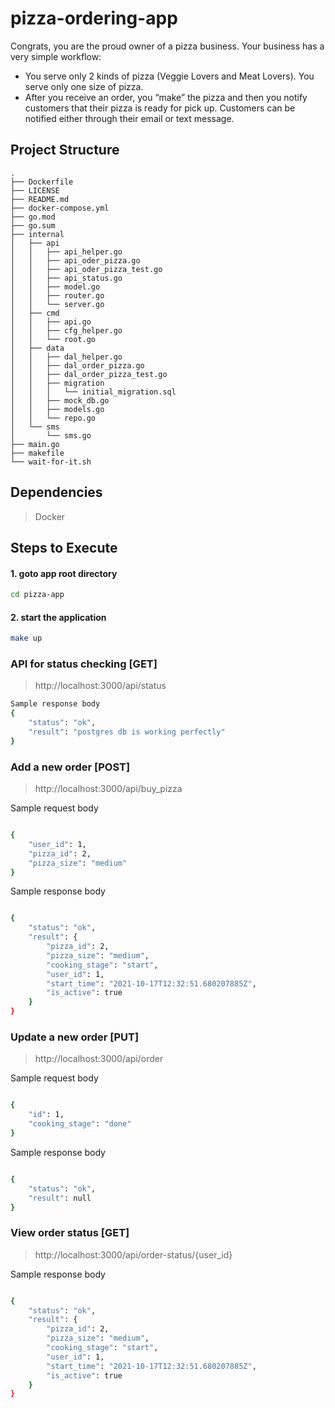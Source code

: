 # pizza-ordering-app

Congrats, you are the proud owner of a pizza business. Your business has a very simple
workflow:
- You serve only 2 kinds of pizza (Veggie Lovers and Meat Lovers). You serve only one
size of pizza.
- After you receive an order, you “make” the pizza and then you notify customers that their
pizza is ready for pick up. Customers can be notified either through their email or text
message.

## Project Structure
```
.
├── Dockerfile
├── LICENSE
├── README.md
├── docker-compose.yml
├── go.mod
├── go.sum
├── internal
│   ├── api
│   │   ├── api_helper.go
│   │   ├── api_oder_pizza.go
│   │   ├── api_oder_pizza_test.go
│   │   ├── api_status.go
│   │   ├── model.go
│   │   ├── router.go
│   │   └── server.go
│   ├── cmd
│   │   ├── api.go
│   │   ├── cfg_helper.go
│   │   └── root.go
│   ├── data
│   │   ├── dal_helper.go
│   │   ├── dal_order_pizza.go
│   │   ├── dal_order_pizza_test.go
│   │   ├── migration
│   │   │   └── initial_migration.sql
│   │   ├── mock_db.go
│   │   ├── models.go
│   │   └── repo.go
│   └── sms
│       └── sms.go
├── main.go
├── makefile
└── wait-for-it.sh
```

## Dependencies
> Docker

## Steps to Execute 

#### 1. goto app root directory 
```bash
cd pizza-app
```
#### 2. start the application
```bash
make up
```


### API for status checking [GET]

> http://localhost:3000/api/status
```bash
Sample response body
{
    "status": "ok",
    "result": "postgres db is working perfectly"
}
```
### Add a new order [POST]

> http://localhost:3000/api/buy_pizza

Sample request body
```bash

{
    "user_id": 1,
    "pizza_id": 2,
    "pizza_size": "medium"
}
```
Sample response body
```bash

{
    "status": "ok",
    "result": {
        "pizza_id": 2,
        "pizza_size": "medium",
        "cooking_stage": "start",
        "user_id": 1,
        "start_time": "2021-10-17T12:32:51.680207885Z",
        "is_active": true
    }
}
```

### Update a new order [PUT]

> http://localhost:3000/api/order

Sample request body
```bash

{
    "id": 1,
    "cooking_stage": "done"
}
```
Sample response body
```bash

{
    "status": "ok",
    "result": null
}
```

### View order status [GET]

> http://localhost:3000/api/order-status/{user_id}

Sample response body
```bash

{
    "status": "ok",
    "result": {
        "pizza_id": 2,
        "pizza_size": "medium",
        "cooking_stage": "start",
        "user_id": 1,
        "start_time": "2021-10-17T12:32:51.680207885Z",
        "is_active": true
    }
}
```